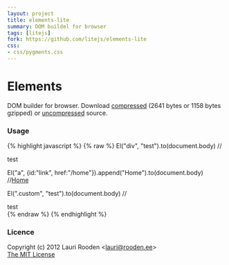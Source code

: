 ```yaml
---                                                                             
layout: project                                                                 
title: elements-lite
summary: DOM buildel for browser
tags: [litejs]                                                                    
fork: https://github.com/litejs/elements-lite
css:                                                                            
- css/pygments.css                                                              
---                                                                             
```


[1]: https://raw.github.com/litejs/elements-lite/master/min.js
[2]: https://raw.github.com/litejs/elements-lite/master/elements-lite.js


Elements
========

DOM builder for browser.
Download [compressed][1] 
(2641 bytes or 1158 bytes gzipped)
or [uncompressed][2] source.


### Usage

{% highlight javascript %}
{% raw %}
El("div", "test").to(document.body)
//<div>test</div>

El("a", {id:"link", href:"/home"}).append("Home").to(document.body)
//<a id="link" href="/home">Home</a>

El(".custom", "test").to(document.body)
//<div class="custom">test</div>
{% endraw %}
{% endhighlight %}


### Licence

Copyright (c) 2012 Lauri Rooden &lt;lauri@rooden.ee&gt;  
[The MIT License](http://lauri.rooden.ee/mit-license.txt)


